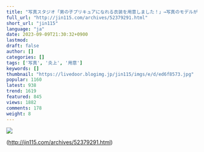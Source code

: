 ```yaml
---
title: "写真スタジオ「男の子プリキュアになれる衣装を用意しました！」→写真のモデルが『女の子』だったため炎上してしまう・・・ : オレ的ゲーム速報＠刃"
full_url: "http://jin115.com/archives/52379291.html"
short_url: "jin115"
language: "ja"
date: 2023-09-09T21:30:32+0900
lastmod: 
draft: false
author: []
categories: []
tags: ['写真', '炎上', '用意']
keywords: []
thumbnail: "https://livedoor.blogimg.jp/jin115/imgs/e/d/ed6f8573.jpg"
popular: 1160
latest: 938
trend: 1619
featured: 845
views: 1882
comments: 178
weight: 8
---
```


![](https://livedoor.blogimg.jp/jin115/imgs/e/d/ed6f8573.jpg)



(http://jin115.com/archives/52379291.html)

